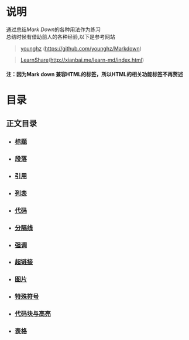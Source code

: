 # **说明**
通过总结*Mark Down*的各种用法作为练习
<br>
总结时候有借助前人的各种经验,以下是参考网站<br>
>[younghz](https://github.com/younghz/Markdown)
(<https://github.com/younghz/Markdown>)

>[LearnShare](http://xianbai.me/learn-md/index.html)(<http://xianbai.me/learn-md/index.html>)

#### 注：因为Mark down 兼容HTML的标签，所以HTML的相关功能标签不再赘述

# **目录**
## 正文目录
* ###  [标题](./content/title.md)
* ###  [段落](./content/paragraph.md) 
* ###  [引用](./content/quote.md)
* ###  [列表](./content/list.md)
* ###  [代码](./content/code.md)
* ###  [分隔线](./content/hr.md)
* ###  [强调](./content/emphasize.md)
* ###  [超链接](./content/hyperlink.md)
* ###  [图片](./content/image.md)
* ###  [特殊符号](./content/symbol.md)
* ###  [代码块与高亮](./content/codehightlight.md)
* ###  [表格](./content/form.md)




 
